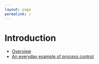 ```yaml
---
layout: page
permalink: /
---
```


# Introduction

- [Overview](./Overview.html)
- [An everyday example of process control](./first-principles.html)
